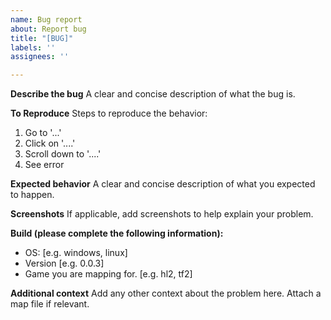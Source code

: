 ```yaml
---
name: Bug report
about: Report bug
title: "[BUG]"
labels: ''
assignees: ''

---
```


**Describe the bug**
A clear and concise description of what the bug is.

**To Reproduce**
Steps to reproduce the behavior:
1. Go to '...'
2. Click on '....'
3. Scroll down to '....'
4. See error

**Expected behavior**
A clear and concise description of what you expected to happen.

**Screenshots**
If applicable, add screenshots to help explain your problem.

**Build (please complete the following information):**
 - OS: [e.g. windows, linux]
 - Version [e.g. 0.0.3]
 - Game you are mapping for. [e.g. hl2, tf2]


**Additional context**
Add any other context about the problem here.
Attach a map file if relevant.
